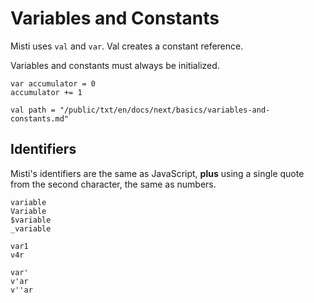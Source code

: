 # Variables and Constants

Misti uses `val` and `var`. Val creates a constant reference.

Variables and constants must always be initialized.

```misti
var accumulator = 0
accumulator += 1

val path = "/public/txt/en/docs/next/basics/variables-and-constants.md"
```

## Identifiers

Misti's identifiers are the same as JavaScript, __plus__ using a single quote from the second character,
the same as numbers.

```misti
variable
Variable
$variable
_variable

var1
v4r

var'
v'ar
v''ar
```
